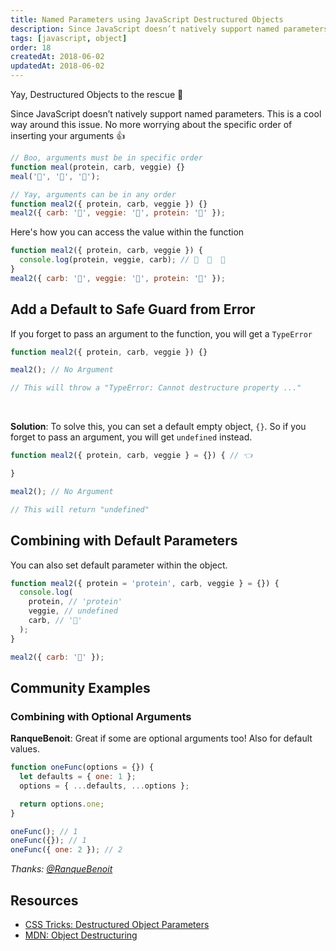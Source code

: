 ```yaml
---
title: Named Parameters using JavaScript Destructured Objects
description: Since JavaScript doesn’t natively support named parameters. Here's a solution using object. No more worrying about the specific order of inserting your arguments
tags: [javascript, object]
order: 18
createdAt: 2018-06-02
updatedAt: 2018-06-02
---
```


Yay, Destructured Objects to the rescue 🎉

Since JavaScript doesn’t natively support named parameters. This is a cool way around this issue. No more worrying about the specific order of inserting your arguments 👍

```javascript
// Boo, arguments must be in specific order
function meal(protein, carb, veggie) {}
meal('🥩', '🍚', '🥦');

// Yay, arguments can be in any order
function meal2({ protein, carb, veggie }) {}
meal2({ carb: '🍚', veggie: '🥦', protein: '🥩' });
```

Here's how you can access the value within the function

```javascript
function meal2({ protein, carb, veggie }) {
  console.log(protein, veggie, carb); // 🥩  🥦  🍚
}
meal2({ carb: '🍚', veggie: '🥦', protein: '🥩' });
```

<markdown-toc></markdown-toc>

## Add a Default to Safe Guard from Error

If you forget to pass an argument to the function, you will get a `TypeError`

```javascript
function meal2({ protein, carb, veggie }) {}

meal2(); // No Argument

// This will throw a "TypeError: Cannot destructure property ..."
```

<br/>

**Solution**: To solve this, you can set a default empty object, `{}`. So if you forget to pass an argument, you will get `undefined` instead.

<!-- prettier-ignore -->
```javascript
function meal2({ protein, carb, veggie } = {}) { // 👈

}

meal2(); // No Argument

// This will return "undefined"
```

## Combining with Default Parameters

You can also set default parameter within the object.

```javascript
function meal2({ protein = 'protein', carb, veggie } = {}) {
  console.log(
    protein, // 'protein'
    veggie, // undefined
    carb, // '🍚'
  );
}

meal2({ carb: '🍚' });
```

## Community Examples

### Combining with Optional Arguments

**RanqueBenoit**: Great if some are optional arguments too! Also for default values.

```javascript
function oneFunc(options = {}) {
  let defaults = { one: 1 };
  options = { ...defaults, ...options };

  return options.one;
}

oneFunc(); // 1
oneFunc({}); // 1
oneFunc({ one: 2 }); // 2
```

_Thanks: [@RanqueBenoit](https://twitter.com/RanqueBenoit/status/1002991906685583360)_

## Resources

- [CSS Tricks: Destructured Object Parameters](https://css-tricks.com/new-favorite-es6-toy-destructured-objects-parameters/)
- [MDN: Object Destructuring](https://developer.mozilla.org/en-US/docs/Web/JavaScript/Reference/Operators/Destructuring_assignment#Object_destructuring)
